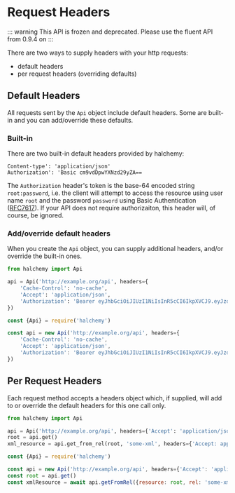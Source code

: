 # Request Headers
::: warning
This API is frozen and deprecated.  Please use the fluent API from 0.9.4 on
:::

There are two ways to supply headers with your http requests:
* default headers
* per request headers (overriding defaults)

## Default Headers
All requests sent by the `Api` object include default headers.  Some are built-in and you can add/override these defaults.

### Built-in
There are two built-in default headers provided by halchemy:

```
Content-type': 'application/json'
Authorization': 'Basic cm9vdDpwYXNzd29yZA==
```

The `Authorization` header's token is the base-64 encoded string `root:password`, i.e. the client will attempt to access the resource using user name `root` and the password `password` using Basic Authentication ([RFC7617](https://datatracker.ietf.org/doc/html/rfc7617)).  If your API does not require authorizaiton, this header will, of course, be ignored.

### Add/override default headers
When you create the `Api` object, you can supply additional headers, and/or override the built-in ones.

<tabs>
<tab name="Python">

```python
from halchemy import Api

api = Api('http://example.org/api', headers={
    'Cache-Control': 'no-cache',
    'Accept': 'application/json',
    'Authorization': 'Bearer eyJhbGciOiJIUzI1NiIsInR5cCI6IkpXVCJ9.eyJzdWIiOiIxMjM0NTY3ODkwIiwibmFtZSI6IkpvaG4gRG9lIiwiaWF0IjoxNTE2MjM5MDIyfQ.SflKxwRJSMeKKF2QT4fwpMeJf36POk6yJV_adQssw5c'
})
```
</tab>

<tab name="JavaScript">

```javascript
const {Api} = require('halchemy')

const api = new Api('http://example.org/api', headers={
    'Cache-Control': 'no-cache',
    'Accept': 'application/json',
    'Authorization': 'Bearer eyJhbGciOiJIUzI1NiIsInR5cCI6IkpXVCJ9.eyJzdWIiOiIxMjM0NTY3ODkwIiwibmFtZSI6IkpvaG4gRG9lIiwiaWF0IjoxNTE2MjM5MDIyfQ.SflKxwRJSMeKKF2QT4fwpMeJf36POk6yJV_adQssw5c'
})
```
</tab>

<future-languages />
</tabs>

## Per Request Headers
Each request method accepts a headers object which, if supplied, will add to or override the default headers for this one call only.

<tabs>
<tab name="Python">

```python
from halchemy import Api

api = Api('http://example.org/api', headers={'Accept': 'application/json'})
root = api.get()
xml_resource = api.get_from_rel(root, 'some-xml', headers={'Accept: application/xml'})

```
</tab>

<tab name="JavaScript">

```javascript
const {Api} = require('halchemy')

const api = new Api('http://example.org/api', headers={'Accept': 'application/json'})
const root = api.get()
const xmlResource = await api.getFromRel({resource: root, rel: 'some-xml'}, headers={'Accept': 'application/xml'})

```
</tab>

<future-languages />
</tabs>
